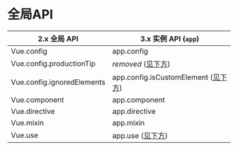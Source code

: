 # 全局API



| 2.x 全局 API               | 3.x 实例 API (`app`)                                         |
| -------------------------- | ------------------------------------------------------------ |
| Vue.config                 | app.config                                                   |
| Vue.config.productionTip   | *removed* ([见下方](https://vue3js.cn/docs/zh/guide/migration/global-api.html#config-productiontip-removed)) |
| Vue.config.ignoredElements | app.config.isCustomElement ([见下方](https://vue3js.cn/docs/zh/guide/migration/global-api.html#config-ignoredelements-is-now-config-iscustomelement)) |
| Vue.component              | app.component                                                |
| Vue.directive              | app.directive                                                |
| Vue.mixin                  | app.mixin                                                    |
| Vue.use                    | app.use ([见下方](https://vue3js.cn/docs/zh/guide/migration/global-api.html#a-note-for-plugin-authors)) |

